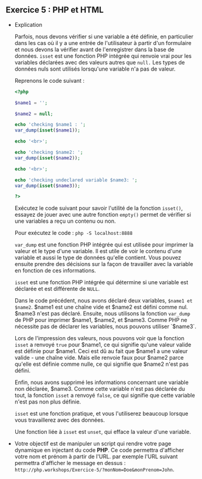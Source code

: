 ## Exercice 5 : PHP et HTML

- Explication
    
    Parfois, nous devons vérifier si une variable a été définie, en particulier dans les cas où il y a une entrée de l'utilisateur à partir d'un formulaire et nous devons la vérifier avant de l'enregistrer dans la base de données. `isset` est une fonction PHP intégrée qui renvoie vrai pour les variables déclarées avec des valeurs autres que `null.` Les types de données nuls sont utilisés lorsqu'une variable n'a pas de valeur.
    
    Reprenons le code suivant : 
    
    ```php
    <?php
    
    $name1 = '';
    
    $name2 = null;
    
    echo 'checking $name1 : ';
    var_dump(isset($name1));
    
    echo '<br>';
    
    echo 'checking $name2: ';
    var_dump(isset($name2));
    
    echo '<br>';
    
    echo 'checking undeclared variable $name3: ';
    var_dump(isset($name3));
    
    ?>
    ```
    
    Exécutez le code suivant pour savoir l'utilité de la fonction `isset()`, essayez de jouer avec une autre fonction `empty()` permet de vérifier si une variables a reçu un contenu ou non.
    
    Pour exécutez le code : `php -S localhost:8888`
    
    `var_dump` est une fonction PHP intégrée qui est utilisée pour imprimer la valeur et le type d'une variable. Il est utile de voir le contenu d'une variable et aussi le type de données qu'elle contient. Vous pouvez ensuite prendre des décisions sur la façon de travailler avec la variable en fonction de ces informations.
    
    `isset` est une fonction PHP intégrée qui détermine si une variable est déclarée et est différente de `NULL`.
    
    Dans le code précédent, nous avons déclaré deux variables, `$name1 et $name2`. $name1 est une chaîne vide et $name2 est défini comme nul. $name3 n'est pas déclaré. Ensuite, nous utilisons la fonction `var_dump` de PHP pour imprimer $name1, $name2, et $name3. Comme PHP ne nécessite pas de déclarer les variables, nous pouvons utiliser `$name3`.
    
    Lors de l'impression des valeurs, nous pouvons voir que la fonction `isset` a renvoyé `true` pour $name1, ce qui signifie qu'une valeur valide est définie pour $name1. Ceci est dû au fait que $name1 a une valeur valide - une chaîne vide. Mais elle renvoie faux pour $name2 parce qu'elle est définie comme nulle, ce qui signifie que $name2 n'est pas défini.
    
    Enfin, nous avons supprimé les informations concernant une variable non déclarée, $name3. Comme cette variable n'est pas déclarée du tout, la fonction `isset` a renvoyé `false`, ce qui signifie que cette variable n'est pas non plus définie.
    
    `isset` est une fonction pratique, et vous l'utiliserez beaucoup lorsque vous travaillerez avec des données.
    
    Une fonction liée à `isset` est `unset`, qui efface la valeur d'une variable.
    
- Votre objectif est de manipuler un script qui rendre votre page dynamique en injectant du code **PHP**. Ce code permettra d'afficher votre nom et prénom à partir de l'URL. par exemple l'URL suivant permettra d'afficher le message en dessus : `http://php.workshops/Exercice-5/?monNom=Doe&monPrenom=John`.